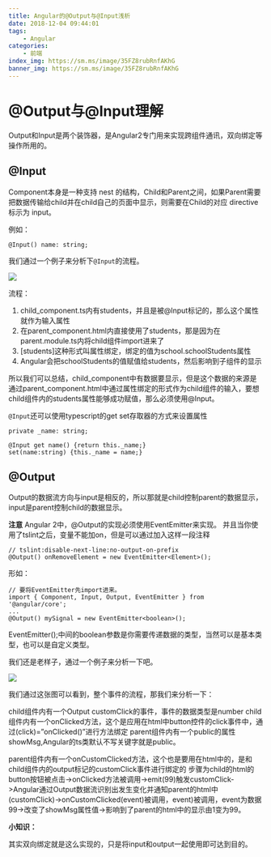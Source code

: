 ```yaml
---
title: Angular的@Output与@Input浅析
date: 2018-12-04 09:44:01
tags:
    - Angular
categories:
    - 前端
index_img: https://sm.ms/image/35FZ8rubRnfAKhG
banner_img: https://sm.ms/image/35FZ8rubRnfAKhG
---
```


# @Output与@Input理解
Output和Input是两个装饰器，是Angular2专门用来实现跨组件通讯，双向绑定等操作所用的。

## @Input

Component本身是一种支持 nest 的结构，Child和Parent之间，如果Parent需要把数据传输给child并在child自己的页面中显示，则需要在Child的对应 directive 标示为 input。

例如：
```
@Input() name: string;
```

我们通过一个例子来分析下`@Input`的流程。

![](https://ws1.sinaimg.cn/large/806e3151ly1fxtu0ia0t7j216m0pgjwe.jpg)

流程：
1. child_component.ts内有students，并且是被@Input标记的，那么这个属性就作为输入属性
2. 在parent_component.html内直接使用了students，那是因为在parent.module.ts内将child组件import进来了
3. [students]这种形式叫属性绑定，绑定的值为school.schoolStudents属性
4. Angular会把schoolStudents的值赋值给students，然后影响到子组件的显示

所以我们可以总结，child_component中有数据要显示，但是这个数据的来源是通过parent_component.html中通过属性绑定的形式作为child组件的输入，要想child组件内的students属性能够成功赋值，那么必须使用@Input。

`@Input`还可以使用typescript的get set存取器的方式来设置属性
```
private _name: string;

@Input get name() {return this._name;}
set(name:string) {this._name = name;}
```

## @Output
Output的数据流方向与input是相反的，所以那就是child控制parent的数据显示，input是parent控制child的数据显示。

**注意**
Angular 2中，@Output的实现必须使用EventEmitter来实现。
并且当你使用了tslint之后，变量不能加on，但是可以通过加入这样一段注释

```
// tslint:disable-next-line:no-output-on-prefix
@Output() onRemoveElement = new EventEmitter<Element>();
```

形如：
```
// 要将EventEmitter先import进来。
import { Component, Input, Output, EventEmitter } from '@angular/core';
...
@Output() mySignal = new EventEmitter<boolean>();
```

EventEmitter();中间的boolean参数是你需要传递数据的类型，当然可以是基本类型，也可以是自定义类型。

我们还是老样子，通过一个例子来分析一下吧。

![](https://ws1.sinaimg.cn/large/806e3151ly1fxtu7s2pydj218a0ueq92.jpg)

我们通过这张图可以看到，整个事件的流程，那我们来分析一下：

child组件内有一个Output customClick的事件，事件的数据类型是number
child组件内有一个onClicked方法，这个是应用在html中button控件的click事件中，通过(click)=”onClicked()”进行方法绑定
parent组件内有一个public的属性showMsg,Angular的ts类默认不写关键字就是public。

parent组件内有一个onCustomClicked方法，这个也是要用在html中的，是和child组件内的output标记的customClick事件进行绑定的
步骤为child的html的button按钮被点击->onClicked方法被调用->emit(99)触发customClick->Angular通过Output数据流识别出发生变化并通知parent的html中(customClick)->onCustomClicked(event)被调用，event)被调用，event为数据99->改变了showMsg属性值->影响到了parent的html中的显示由1变为99。

**小知识：**

其实双向绑定就是这么实现的，只是将input和output一起使用即可达到目的。
